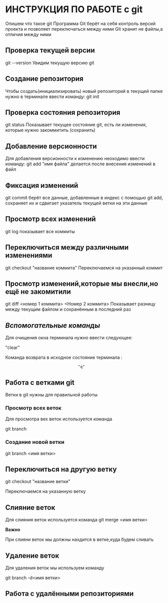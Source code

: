 # ИНСТРУКЦИЯ ПО РАБОТЕ c git

Опишем что такое git
Программа Git берёт на себя контроль версий 
проекта и позволяет переключаться между 
ними
Git хранит не файлы,а отличия между ними

## Проверка текущей версии
git --version
Увидим текущую версию git

## Создание репозитория
Чтобы создать(инициализировать)  новый репозиторий в текущей папке нужно в терминале ввести команду:
git init 

## Проверка состояния репозитория
git status 
Показывает текущее состояние git, есть
ли изменения, которые нужно закоммитить 
(сохранить)

## Добавление версионности
Для добавления версионности к изменению неоходимо ввести команду:
git add "имя файла"
делается после внесения изменений в файл

## Фиксация изменений
git commit
 берёт все данные, добавленные в индекс с помощью git add, сохраняет их и сдвигает указатель текущей ветки на эти данные

 ## Просмотр всех изменений
 git log
 показывает все коммиты

 ## Переключиться между различными изменениями
  git checkout "название коммита"
  Переключаемся на указанный коммит

  ## Просмотр изменений,которые мы внесли,но ещё не закомитили
  git diff <номер 1 коммита> <Номер 2 коммита>
  Показывает разницу между текущим файлом и сохранённым в последний раз

  ## *Вспомогательные команды*
  
  Для очищения окна терминала нужно ввести следующее:
  
  "clear"

  Команда возврата в исходное состояние терминала :

                                    "q" 


  ## Работа с ветками git

  Ветки в git нужны для правильной работы

  ### Просмотр всех веток

  Для просмотра вех веток используется команда 

  git branch 

  ### Создание новой ветки 

git branch <имя ветки>

## Переключиться на другую ветку
 
 git checkout "название ветки"

 Переключаемся на указанную ветку

## Слияние веток
Для слияния веток используется команда
git merge <имя ветки>

**Важно**

При слияни веток мы должны нахдится в ветке,куда будем сливать

## Удаление веток

Для удаления веток мы используем команду 

git branch -d<имя ветки>

## Работа с удалёнными репозиториями
